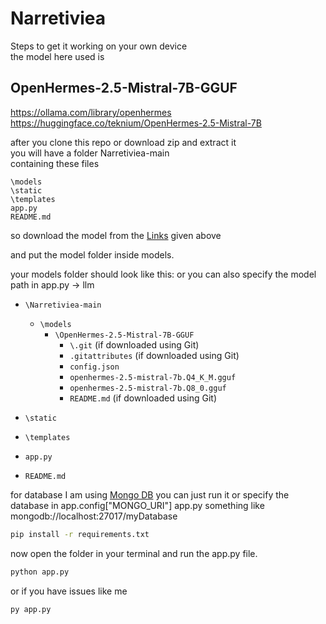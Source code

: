 # Narretiviea  

Steps to get it working on your own device  
the model here used is  
## OpenHermes-2.5-Mistral-7B-GGUF 
https://ollama.com/library/openhermes  
https://huggingface.co/teknium/OpenHermes-2.5-Mistral-7B  

after you clone this repo or download zip and extract it  
you will have a folder Narretiviea-main  
containing these files  

`\models`  
`\static`    
`\templates`  
`app.py`  
`README.md`  

so download the model from the [Links](#openhermes-25-mistral-7b-gguf) given above

and put the model folder inside models.

your models folder should look like this:
or you can also specify the model path in app.py -> llm

- `\Narretiviea-main`
  - `\models`
    - `\OpenHermes-2.5-Mistral-7B-GGUF`
      - `\.git` (if downloaded using Git)
      - `.gitattributes` (if downloaded using Git)
      - `config.json`  
      - `openhermes-2.5-mistral-7b.Q4_K_M.gguf`
      - `openhermes-2.5-mistral-7b.Q8_0.gguf`
      - `README.md` (if downloaded using Git)

- `\static`
- `\templates`
- `app.py`
- `README.md`

for database I am using [Mongo DB](https://www.mongodb.com/)
you can just run it or specify the database in app.config["MONGO_URI"]
app.py something like mongodb://localhost:27017/myDatabase

```bash
pip install -r requirements.txt
```

now open the folder in your terminal and run the app.py file.

```bash
python app.py
```
or if you have issues like me

```bash
py app.py
```

